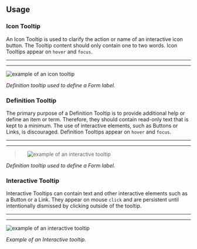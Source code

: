## Usage

### Icon Tooltip
An Icon Tooltip is used to clarify the action or name of an interactive icon button. The Tooltip content should only contain one to two words. Icon Tooltips appear on `hover` and `focus`.

---
***
> 
![example of an icon tooltip](images/tooltip-usage-1.png)

_Definition tooltip used to define a Form label._


### Definition Tooltip
The primary purpose of a Definition Tooltip is to provide additional help or define an item or term. Therefore, they should contain read-only text that is kept to a minimum. The use of interactive elements, such as Buttons or Links, is discouraged. Definition Tooltips appear on `hover` and `focus`.

---
***
> 
![example of an interactive tooltip](images/tooltip-usage-2.png)

_Definition tooltip used to define a Form label._


### Interactive Tooltip
Interactive Tooltips can contain text and other interactive elements such as a Button or a Link. They appear on mouse `click` and are persistent until intentionally dismissed by clicking outside of the tooltip.

---
***
> 
![example of an interactive tooltip](images/tooltip-usage-3.png)

_Example of an Interactive tooltip._
